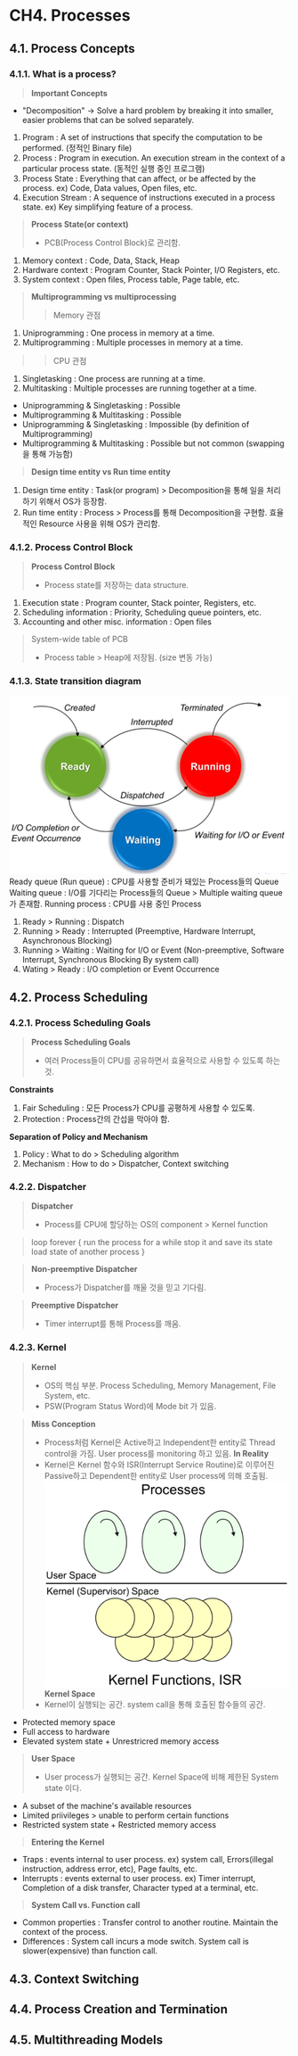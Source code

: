 # CH4. Processes

## 4.1. Process Concepts
### 4.1.1. What is a process?
> __Important Concepts__ 
- "Decomposition" -> Solve a hard problem by breaking it into smaller, easier problems that can be solved separately.
1) Program : A set of instructions that specify the computation to be performed. (정적인 Binary file)
2) Process : Program in execution. An execution stream in the context of a particular process state. (동적인 실행 중인 프로그램)    
3) Process State : Everything that can affect, or be affected by the process. ex) Code, Data values, Open files, etc.
4) Execution Stream : A sequence of instructions executed in a process state. ex) Key simplifying feature of a process.

> __Process State(or context)__ 
> - PCB(Process Control Block)로 관리함.
1) Memory context : Code, Data, Stack, Heap
2) Hardware context : Program Counter, Stack Pointer, I/O Registers, etc.
3) System context : Open files, Process table, Page table, etc.

> __Multiprogramming vs multiprocessing__
>> Memory 관점
1) Uniprogramming : One process in memory at a time.
2) Multiprogramming : Multiple processes in memory at a time.

>> CPU 관점
1) Singletasking : One process are running at a time.
2) Multitasking : Multiple processes are running together at a time.

- Uniprogramming & Singletasking : Possible
- Multiprogramming & Multitasking : Possible
- Uniprogramming & Singletasking : Impossible (by definition of Multiprogramming)
- Multiprogramming & Multitasking : Possible but not common (swapping 을 통해 가능함)

> __Design time entity vs Run time entity__
1) Design time entity : Task(or program) > Decomposition을 통해 일을 처리 하기 위해서 OS가 등장함.
2) Run time entity : Process > Process를 통해 Decomposition을 구현함. 효율적인 Resource 사용을 위해 OS가 관리함.

### 4.1.2. Process Control Block
> __Process Control Block__ 
> - Process state를 저장하는 data structure.
1) Execution state : Program counter, Stack pointer, Registers, etc.
2) Scheduling information : Priority, Scheduling queue pointers, etc.
3) Accounting and other misc. information : Open files
> System-wide table of PCB
> - Process table > Heap에 저장됨. (size 변동 가능)

### 4.1.3. State transition diagram
![State transition diagram](./state.png)
Ready queue (Run queue) : CPU를 사용할 준비가 돼있는 Process들의 Queue
Waiting queue : I/O를 기다리는 Process들의 Queue > Multiple waiting queue가 존재함.
Running process : CPU를 사용 중인 Process

1) Ready > Running : Dispatch
2) Running > Ready : Interrupted (Preemptive, Hardware Interrupt, Asynchronous Blocking)
3) Running > Waiting : Waiting for I/O or Event (Non-preemptive, Software Interrupt, Synchronous Blocking By system call)
4) Wating > Ready : I/O completion or Event Occurrence

## 4.2. Process Scheduling
### 4.2.1. Process Scheduling Goals
> __Process Scheduling Goals__ 
> - 여러 Process들이 CPU를 공유하면서 효율적으로 사용할 수 있도록 하는 것.

__Constraints__
1) Fair Scheduling : 모든 Process가 CPU를 공평하게 사용할 수 있도록.
2) Protection : Process간의 간섭을 막아야 함.

__Separation of Policy and Mechanism__
1) Policy : What to do > Scheduling algorithm
2) Mechanism : How to do > Dispatcher, Context switching

### 4.2.2. Dispatcher
> __Dispatcher__ 
> - Process를 CPU에 할당하는 OS의 component > Kernel function

> loop forever {
>    run the process for a while
>    stop it and save its state
>    load state of another process
>}

> __Non-preemptive Dispatcher__ 
> - Process가 Dispatcher를 깨울 것을 믿고 기다림.

> __Preemptive Dispatcher__
> - Timer interrupt를 통해 Process를 깨움.

### 4.2.3. Kernel
> __Kernel__ 
> - OS의 핵심 부분. Process Scheduling, Memory Management, File System, etc.
>- PSW(Program Status Word)에 Mode bit 가 있음.

> __Miss Conception__ 
> - Process처럼 Kernel은 Active하고 Independent한 entity로 Thread control을 가짐. User process를 monitoring 하고 있음.
> __In Reality__ 
> - Kernel은 Kernel 함수와 ISR(Interrupt Service Routine)로 이루어진 Passive하고 Dependent한 entity로 User process에 의해 호출됨.
![Kernel Space and User Space](kernel.png)
> __Kernel Space__ 
> - Kernel이 실행되는 공간. system call을 통해 호출된 함수들의 공간.
- Protected memory space
- Full access to hardware
- Elevated system state + Unrestricred memory access

> __User Space__ 
> - User process가 실행되는 공간. Kernel Space에 비해 제한된 System state 이다.
- A subset of the machine's available resources
- Limited priivileges > unable to perform certain functions
- Restricted system state + Restricted memory access

> __Entering the Kernel__
- Traps : events internal to user process. ex) system call, Errors(illegal instruction, address error, etc), Page faults, etc.
- Interrupts : events external to user process. ex) Timer interrupt, Completion of a disk transfer, Character typed at a terminal, etc.

> __System Call vs. Function call__ 
- Common properties : Transfer control to another routine. Maintain the context of the process.
- Differences : System call incurs a mode switch. System call is slower(expensive) than function call.

## 4.3. Context Switching

## 4.4. Process Creation and Termination

## 4.5. Multithreading Models
